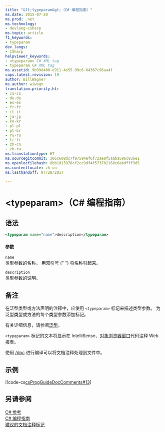 ```yaml
---
title: "&lt;typeparam&gt;（C# 编程指南）"
ms.date: 2015-07-20
ms.prod: .net
ms.technology:
- devlang-csharp
ms.topic: article
f1_keywords:
- typeparam
dev_langs:
- CSharp
helpviewer_keywords:
- <typeparam> C# XML tag
- typeparam C# XML tag
ms.assetid: 9b99d400-e911-4e55-99c6-64367c96aa4f
caps.latest.revision: 19
author: BillWagner
ms.author: wiwagn
translation.priority.ht:
- cs-cz
- de-de
- es-es
- fr-fr
- it-it
- ja-jp
- ko-kr
- pl-pl
- pt-br
- ru-ru
- tr-tr
- zh-cn
- zh-tw
ms.translationtype: HT
ms.sourcegitcommit: 306c608dc7f97594ef6f72ae0f5aaba596c936e1
ms.openlocfilehash: 8bb1d13976cf2cc9df4f573702168c6abdfff3d5
ms.contentlocale: zh-cn
ms.lasthandoff: 07/28/2017

---
```

# <a name="lttypeparamgt-c-programming-guide"></a>&lt;typeparam&gt;（C# 编程指南）
## <a name="syntax"></a>语法  
  
```xml  
<typeparam name="name">description</typeparam>  
```  
  
#### <a name="parameters"></a>参数  
 `name`  
 类型参数的名称。 用双引号 (" ") 将名称引起来。  
  
 `description`  
 类型参数的说明。  
  
## <a name="remarks"></a>备注  
 在泛型类型或方法声明的注释中，应使用 `<typeparam>` 标记来描述类型参数。 为泛型类型或方法的每个类型参数添加标记。  
  
 有关详细信息，请参阅[泛型](../../../csharp/programming-guide/generics/index.md)。  
  
 `<typeparam>` 标记的文本将显示在 IntelliSense、[对象浏览器窗口](http://msdn.microsoft.com/en-us/3c7f1673-1f0d-41b1-94ca-a3dcfcb82cda)代码注释 Web 报表。  
  
 使用 [/doc](../../../csharp/language-reference/compiler-options/doc-compiler-option.md) 进行编译可以将文档注释处理到文件中。  
  
## <a name="example"></a>示例  
 [!code-cs[csProgGuideDocComments#13](../../../csharp/programming-guide/xmldoc/codesnippet/CSharp/typeparam_1.cs)]  
  
## <a name="see-also"></a>另请参阅  
 [C# 参考](../../../csharp/language-reference/index.md)   
 [C# 编程指南](../../../csharp/programming-guide/index.md)   
 [建议的文档注释标记](../../../csharp/programming-guide/xmldoc/recommended-tags-for-documentation-comments.md)

